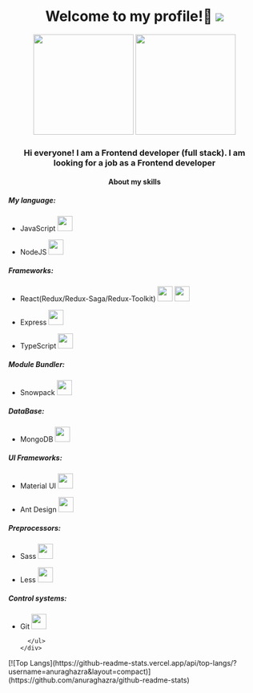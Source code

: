 ### <h1 align="center"> Welcome to my profile!👋   ![](https://komarev.com/ghpvc/?username=Exooo1&color=green)
<div id="header" align="center" background-color="red" display="flex">
  <img src="https://user-images.githubusercontent.com/52352285/96442452-c64f2700-1228-11eb-8c92-35a64d4cef32.gif" height="200px"/>
  <img src="https://media.giphy.com/media/kdFc8fubgS31b8DsVu/giphy.gif" height="200px"/>
</div>
  <div align="center">
    <h3>Hi everyone! I am a Frontend developer (full stack). I am looking for a job as a Frontend developer</h2>
  </div>
  <div>
    <h4 align="center">About my skills</h4>
    <div>
      <h5>My language:</h5>
      <ul>
         <li><p weight="900">JavaScript  <img width="30px" height="30px" src="https://upload.wikimedia.org/wikipedia/commons/thumb/9/99/Unofficial_JavaScript_logo_2.svg/800px-Unofficial_JavaScript_logo_2.svg.png"/></p></li>
         <li><p weight="900">NodeJS <img width="30px" height="30px" src="https://media.tproger.ru/uploads/2022/04/node_js_icon-cover-icon-original.png"/></p>
      </ul>
    </div>
    <div>
      <h5>Frameworks:</h5>
      <ul>
         <li><p weight="900">React(Redux/Redux-Saga/Redux-Toolkit)  <img width="30px" height="30px" src="https://media.tproger.ru/uploads/2020/12/react-roadmap-2021-cover-icon-original.png"/> <img width="30px" height="30px" src="https://lab.lectrum.io/static/logos/redux.png"/></p></li>
         <li><p weight="900">Express  <img width="30px" height="30px" src="https://wsofter.ru/wp-content/uploads/2017/12/node-express.png"/></p>
          <li><p weight="900">TypeScript  <img width="30px" height="30px" src="https://upload.wikimedia.org/wikipedia/commons/thumb/4/4c/Typescript_logo_2020.svg/1200px-Typescript_logo_2020.svg.png"/></p>
      </ul>
    </div>
     <div>
      <h5>Module Bundler:</h5>
      <ul>
         <li><p weight="900">Snowpack  <img width="30px" height="30px" src="https://i.ytimg.com/vi/nbwt3A9RzNw/maxresdefault.jpg"/></p>
      </ul>
    </div>
    <div>
      <h5>DataBase:</h5>
      <ul>
         <li><p weight="900">MongoDB  <img width="30px" height="30px" src="https://www.tutorialsteacher.com/Content/images/home/mongodb.svg"/></p>
      </ul>
    </div>
     <div>
      <h5>UI Frameworks:</h5>
      <ul>
         <li><p weight="900">Material UI  <img width="30px" height="30px" src="https://v4.mui.com/static/logo.png"/></p>
          <li><p weight="900">Ant Design  <img width="30px" height="30px" src="https://gw.alipayobjects.com/zos/antfincdn/upvrAjAPQX/Logo_Tech%252520UI.svg"/></p>
      </ul>
    </div>
    <div>
      <h5>Preprocessors:</h5>
      <ul>
         <li><p weight="900">Sass  <img width="30px" height="30px" src="https://upload.wikimedia.org/wikipedia/commons/thumb/8/81/LESS_Logo.svg/1200px-LESS_Logo.svg.png"/></p>
         <li><p weight="900">Less  <img width="30px" height="30px" src="https://cdn-icons-png.flaticon.com/512/5968/5968358.png"/></p>
      </ul>
    </div>
    <div>
      <h5>Control systems:</h5>
      <ul>
         <li><p weight="900">Git  <img width="30px" height="30px" src="https://media.tproger.ru/uploads/2020/12/git_guide_for_beginners-cover-icon-original.png"/></p>
   
      </ul>
    </div>
  </div>
[![Top Langs](https://github-readme-stats.vercel.app/api/top-langs/?username=anuraghazra&layout=compact)](https://github.com/anuraghazra/github-readme-stats)
<!--
**Exooo1/Exooo1** is a ✨ _special_ ✨ repository because its `README.md` (this file) appears on your GitHub profile.

Here are some ideas to get you started:

- 🔭 I’m currently working on ...
- 🌱 I’m currently learning ...
- 👯 I’m looking to collaborate on ...
- 🤔 I’m looking for help with ...
- 💬 Ask me about ...
- 📫 How to reach me: ...
- 😄 Pronouns: ...
- ⚡ Fun fact: ...
-->
